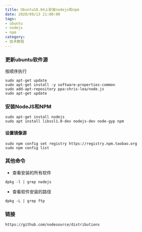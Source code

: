 ```yaml
---
title: Ubuntu18.04上安装nodejs和npm
date: 2020/09/13 21:00:00
tags: 
- ubuntu
- nodejs
- npm
category: 
- 技术教程
---
```


### 更新ubuntu软件源

按顺序执行

```shell script
sudo apt-get update
sudo apt-get install -y software-properties-common
sudo add-apt-repository ppa:chris-lea/node.js
sudo apt-get update
```

### 安装NodeJS和NPM

```shell script
sudo apt-get install nodejs
sudo apt install libssl1.0-dev nodejs-dev node-gyp npm
```
<!-- more -->
#### 设置镜像源

````shell script
sudo npm config set registry https://registry.npm.taobao.org
sudo npm config list
````

### 其他命令

- 查看安装的所有软件

```shell script
dpkg -l | grep nodejs
``` 

- 查看软件安装的路径

```shell script
dpkg -L | grep ftp
```

### 链接

```shell script
https://github.com/nodesource/distributions
```